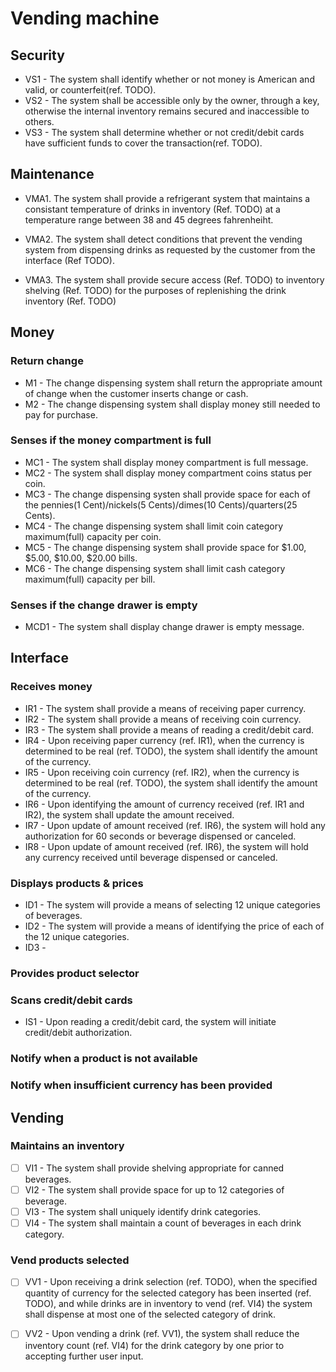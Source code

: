 # Vending machine
## Security
- VS1 - The system shall identify whether or not money is American and valid, or counterfeit(ref. TODO).
- VS2 - The system shall be accessible only by the owner, through a key, otherwise the internal inventory remains secured and inaccessible to others.
- VS3 - The system shall determine whether or not credit/debit cards have sufficient funds to cover the transaction(ref. TODO).
## Maintenance
- VMA1.  The system shall provide a refrigerant system that maintains a consistant temperature of drinks in 
         inventory (Ref. TODO) at a temperature range between 38 and 45 degrees fahrenheiht.

- VMA2.  The system shall detect conditions that prevent the vending system from dispensing drinks as requested 
         by the customer from the interface (Ref TODO).

- VMA3.  The system shall provide secure access (Ref. TODO) to inventory shelving (Ref. TODO) for the purposes of 
           replenishing the drink inventory (Ref. TODO)

## Money
### Return change
  - M1 - The change dispensing system shall return the appropriate amount of change when the customer inserts change or cash.   
  - M2 - The change dispensing system shall display money still needed to pay for purchase.
### Senses if the money compartment is full
  - MC1 - The system shall display money compartment is full message.
  - MC2 - The system shall display money compartment coins status per coin.
  - MC3 - The change dispensing systen shall provide space for each of the pennies(1 Cent)/nickels(5 Cents)/dimes(10 Cents)/quarters(25 Cents).
  - MC4 - The change dispensing system shall limit coin category maximum(full) capacity per coin.
  - MC5 - The change dispensing system shall provide space for $1.00, $5.00, $10.00, $20.00 bills.
  - MC6 - The change dispensing system shall limit cash category maximum(full) capacity per bill.
### Senses if the change drawer is empty
  - MCD1 - The system shall display change drawer is empty message.
  
## Interface
### Receives money
- IR1 - The system shall provide a means of receiving paper currency.
- IR2 - The system shall provide a means of receiving coin currency.
- IR3 - The system shall provide a means of reading a credit/debit card.
- IR4 - Upon receiving paper currency (ref. IR1), when the currency is determined to be real (ref. TODO), the system shall identify the amount of the currency.
- IR5 - Upon receiving coin currency (ref. IR2), when the currency is determined to be real (ref. TODO), the system shall identify the amount of the currency.
- IR6 - Upon identifying the amount of currency received (ref. IR1 and IR2), the system shall update the amount received.
- IR7 - Upon update of amount received (ref. IR6), the system will hold any authorization for 60 seconds or beverage dispensed or canceled.
- IR8 - Upon update of amount received (ref. IR6), the system will hold any currency received until beverage dispensed or canceled.

### Displays products & prices
- ID1 - The system will provide a means of selecting 12 unique categories of beverages.
- ID2 - The system will provide a means of identifying the price of each of the 12 unique categories.
- ID3 - 

### Provides product selector

### Scans credit/debit cards
- IS1 - Upon reading a credit/debit card, the system will initiate credit/debit authorization.

### Notify when a product is not available

### Notify when insufficient currency has been provided
   
   

## Vending
### Maintains an inventory
- [ ] VI1 - The system shall provide shelving appropriate for canned beverages.
- [ ] VI2 - The system shall provide space for up to 12 categories of beverage.
- [ ] VI3 - The system shall uniquely identify drink categories.
- [ ] VI4 - The system shall maintain a count of beverages in each drink category.

### Vend products selected
- [ ] VV1 - Upon receiving a drink selection (ref. TODO), when the specified quantity of currency for the selected category has been inserted (ref. TODO), and while drinks are in inventory to vend (ref. VI4) the system shall dispense at most one of the selected category of drink.

- [ ] VV2 - Upon vending a drink (ref. VV1), the system shall reduce the inventory count (ref. VI4) for the drink category by one prior to accepting further user input.

